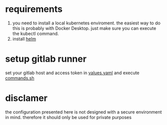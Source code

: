 # requirements
1. you need to install a local kubernetes enviroment. the easiest way to do this is probably with Docker Desktop. just make sure you can execute the kubectl command.
2. install [helm](https://helm.sh)
# setup gitlab runner
set your gitlab host and access token in [values.yaml](../main/values.yaml) and execute [commands.sh](../main/commands.sh)
# disclamer
the configuration presented here is not designed with a secure environment in mind. therefore it should only be used for private purposes
